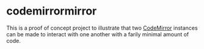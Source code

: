 # codemirrormirror
This is a proof of concept project to illustrate that two [CodeMirror](http://codemirror.net/) instances can be made to interact with one another with a farily minimal amount of code.
